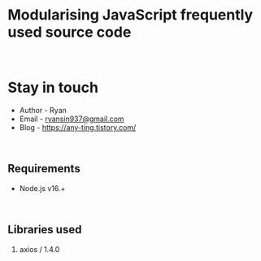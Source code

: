 # Modularising JavaScript frequently used source code

<br/>

# Stay in touch

- Author - Ryan
- Email - ryansin937@gmail.com
- Blog - https://any-ting.tistory.com/

<br/>

## Requirements

- Node.js v16.+

<br/>

## Libraries used

1. axios / 1.4.0

<br/>
